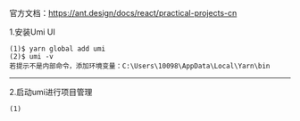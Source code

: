 官方文档：https://ant.design/docs/react/practical-projects-cn

1.安装Umi UI
```
(1)$ yarn global add umi
(2)$ umi -v
若提示不是内部命令，添加环境变量：C:\Users\10098\AppData\Local\Yarn\bin
```
---
2.启动umi进行项目管理
```
(1)
```
